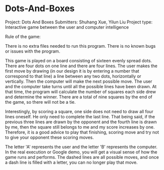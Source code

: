 # Dots-And-Boxes



Project: Dots And Boxes
Submitters: Shuhang Xue, Yilun Liu
Project type: Interactive game between the user and computer intelligence

Rule of the game:

There is no extra files needed to run this program. There is no known bugs or issues with the program. 

  This game is played on a board consisting of sixteen evenly spread dots. There are four dots on one line and there are four
lines. The user makes the first move by drawing (in our design it is by entering a number that correspond to that line) a line between any two dots,
horizontally or vertically. Then the computer will make the next possible move. The user and the computer take turns until all the possible lines
have been drawn. At that time, the program will calculate the number of squares each side drew and determine the winner. There are a total of nine
squares by the end of the game, so there will not be a tie.

  Interestingly, by scoring a square, one side does not need to draw all four lines oneself. He only need to complete the last line. That being said,
if the previous three lines are drawn by the opponent and the fourth line is drawn by me, then the square still belongs to me and my score increases by one.
Therefore, it is a good advice to play that finishing, scoring move and try not to give your opponent these scoring moves.
        
The letter 'A' represents the user and the letter 'B' represents the computer. In the real execution or Google demo, you will get a visual sense of how the game runs and performs. The dashed lines are all possible moves, and once a dash line is filled with a letter, you can no longer play that move. 
